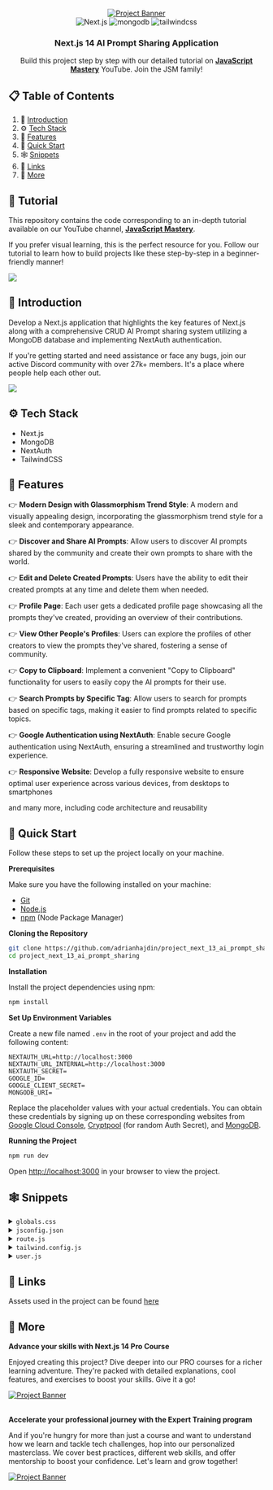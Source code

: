 <div align="center">
  <br />
    <a href="https://youtu.be/wm5gMKuwSYk?feature=shared" target="_blank">
      <img src="https://github.com/adrianhajdin/project_next_14_ai_prompt_sharing/assets/151519281/40a6e6fe-7f97-45bc-8113-bb5732fdcdb7" alt="Project Banner">
    </a>
  <br />

  <div>
    <img src="https://img.shields.io/badge/-Next_JS-black?style=for-the-badge&logoColor=white&logo=nextdotjs&color=000" alt="Next.js" />
    <img src="https://img.shields.io/badge/-Mongodb-black?style=for-the-badge&logoColor=white&logo=mongodb&color=47A248" alt="mongodb" />
    <img src="https://img.shields.io/badge/-Tailwind_CSS-black?style=for-the-badge&logoColor=white&logo=tailwindcss&color=06B6D4" alt="tailwindcss" />
  </div>

  <h3 align="center">Next.js 14 AI Prompt Sharing Application</h3>

   <div align="center">
     Build this project step by step with our detailed tutorial on <a href="https://www.youtube.com/@javascriptmastery/videos" target="_blank"><b>JavaScript Mastery</b></a> YouTube. Join the JSM family!
    </div>
</div>

## 📋 <a name="table">Table of Contents</a>

1. 🤖 [Introduction](#introduction)
2. ⚙️ [Tech Stack](#tech-stack)
3. 🔋 [Features](#features)
4. 🤸 [Quick Start](#quick-start)
5. 🕸️ [Snippets](#snippets)
6. 🔗 [Links](#links)
7. 🚀 [More](#more)

## 🚨 Tutorial

This repository contains the code corresponding to an in-depth tutorial available on our YouTube channel, <a href="https://www.youtube.com/@javascriptmastery/videos" target="_blank"><b>JavaScript Mastery</b></a>. 

If you prefer visual learning, this is the perfect resource for you. Follow our tutorial to learn how to build projects like these step-by-step in a beginner-friendly manner!

<a href="https://youtu.be/wm5gMKuwSYk?feature=shared" target="_blank"><img src="https://github.com/sujatagunale/EasyRead/assets/151519281/1736fca5-a031-4854-8c09-bc110e3bc16d" /></a>

## <a name="introduction">🤖 Introduction</a>

Develop a Next.js application that highlights the key features of Next.js along with a comprehensive CRUD AI Prompt sharing system utilizing a MongoDB database and implementing NextAuth authentication.

If you're getting started and need assistance or face any bugs, join our active Discord community with over 27k+ members. It's a place where people help each other out.

<a href="https://discord.com/invite/n6EdbFJ" target="_blank"><img src="https://github.com/sujatagunale/EasyRead/assets/151519281/618f4872-1e10-42da-8213-1d69e486d02e" /></a>

## <a name="tech-stack">⚙️ Tech Stack</a>

- Next.js
- MongoDB
- NextAuth
- TailwindCSS

## <a name="features">🔋 Features</a>

👉 **Modern Design with Glassmorphism Trend Style**: A modern and visually appealing design, incorporating the glassmorphism trend style for a sleek and contemporary appearance.

👉 **Discover and Share AI Prompts**: Allow users to discover AI prompts shared by the community and create their own prompts to share with the world.

👉 **Edit and Delete Created Prompts**: Users have the ability to edit their created prompts at any time and delete them when needed.

👉 **Profile Page**: Each user gets a dedicated profile page showcasing all the prompts they've created, providing an overview of their contributions.

👉 **View Other People's Profiles**: Users can explore the profiles of other creators to view the prompts they've shared, fostering a sense of community.

👉 **Copy to Clipboard**: Implement a convenient "Copy to Clipboard" functionality for users to easily copy the AI prompts for their use.

👉 **Search Prompts by Specific Tag**: Allow users to search for prompts based on specific tags, making it easier to find prompts related to specific topics.

👉 **Google Authentication using NextAuth**: Enable secure Google authentication using NextAuth, ensuring a streamlined and trustworthy login experience.

👉 **Responsive Website**: Develop a fully responsive website to ensure optimal user experience across various devices, from desktops to smartphones

and many more, including code architecture and reusability 

## <a name="quick-start">🤸 Quick Start</a>

Follow these steps to set up the project locally on your machine.

**Prerequisites**

Make sure you have the following installed on your machine:

- [Git](https://git-scm.com/)
- [Node.js](https://nodejs.org/en)
- [npm](https://www.npmjs.com/) (Node Package Manager)

**Cloning the Repository**

```bash
git clone https://github.com/adrianhajdin/project_next_13_ai_prompt_sharing.git
cd project_next_13_ai_prompt_sharing
```

**Installation**

Install the project dependencies using npm:

```bash
npm install
```

**Set Up Environment Variables**

Create a new file named `.env` in the root of your project and add the following content:

```env
NEXTAUTH_URL=http://localhost:3000
NEXTAUTH_URL_INTERNAL=http://localhost:3000
NEXTAUTH_SECRET=
GOOGLE_ID=
GOOGLE_CLIENT_SECRET=
MONGODB_URI=
```

Replace the placeholder values with your actual credentials. You can obtain these credentials by signing up on these corresponding websites from [Google Cloud Console](https://console.cloud.google.com/welcome?rapt=AEjHL4MBaLLneW6OfAHf_zgms1eWZFw1wdy0_KIC4uh1nEqh2m4ojOvrXNlzJ4h7CZTkpiWgcsoHbUvS-FMdCP7WIkaVlPAeU7cnVR6Y0wJHeLMOtU6KAzA&project=promptopia-385410), [Cryptpool](https://www.cryptool.org/en/cto/openssl) (for random Auth Secret), and [MongoDB](https://www.mongodb.com/). 

**Running the Project**

```bash
npm run dev
```

Open [http://localhost:3000](http://localhost:3000) in your browser to view the project.

## <a name="snippets">🕸️ Snippets</a>

<details>
<summary><code>globals.css</code></summary>

```css
@import url("https://fonts.googleapis.com/css2?family=Inter:wght@100;200;300;400;500;600;700;800;900&display=swap");

@tailwind base;
@tailwind components;
@tailwind utilities;

/* 
  Note: The styles for this gradient grid background is heavily inspired by the creator of this amazing site (https://dub.sh) – all credits go to them! 
*/

.main {
  width: 100vw;
  min-height: 100vh;
  position: fixed;
  display: flex;
  justify-content: center;
  padding: 120px 24px 160px 24px;
  pointer-events: none;
}

.main:before {
  background: radial-gradient(circle, rgba(2, 0, 36, 0) 0, #fafafa 100%);
  position: absolute;
  content: "";
  z-index: 2;
  width: 100%;
  height: 100%;
  top: 0;
}

.main:after {
  content: "";
  background-image: url("/assets/images/grid.svg");
  z-index: 1;
  position: absolute;
  width: 100%;
  height: 100%;
  top: 0;
  opacity: 0.4;
  filter: invert(1);
}

.gradient {
  height: fit-content;
  z-index: 3;
  width: 100%;
  max-width: 640px;
  background-image: radial-gradient(
      at 27% 37%,
      hsla(215, 98%, 61%, 1) 0px,
      transparent 0%
    ),
    radial-gradient(at 97% 21%, hsla(125, 98%, 72%, 1) 0px, transparent 50%),
    radial-gradient(at 52% 99%, hsla(354, 98%, 61%, 1) 0px, transparent 50%),
    radial-gradient(at 10% 29%, hsla(256, 96%, 67%, 1) 0px, transparent 50%),
    radial-gradient(at 97% 96%, hsla(38, 60%, 74%, 1) 0px, transparent 50%),
    radial-gradient(at 33% 50%, hsla(222, 67%, 73%, 1) 0px, transparent 50%),
    radial-gradient(at 79% 53%, hsla(343, 68%, 79%, 1) 0px, transparent 50%);
  position: absolute;
  content: "";
  width: 100%;
  height: 100%;
  filter: blur(100px) saturate(150%);
  top: 80px;
  opacity: 0.15;
}

@media screen and (max-width: 640px) {
  .main {
    padding: 0;
  }
}

/* Tailwind Styles */

.app {
  @apply relative z-10 flex justify-center items-center flex-col max-w-7xl mx-auto sm:px-16 px-6;
}

.black_btn {
  @apply rounded-full border border-black bg-black py-1.5 px-5 text-white transition-all hover:bg-white hover:text-black text-center text-sm font-inter flex items-center justify-center;
}

.outline_btn {
  @apply rounded-full border border-black bg-transparent py-1.5 px-5 text-black transition-all hover:bg-black hover:text-white text-center text-sm font-inter flex items-center justify-center;
}

.head_text {
  @apply mt-5 text-5xl font-extrabold leading-[1.15] text-black sm:text-6xl;
}

.orange_gradient {
  @apply bg-gradient-to-r from-amber-500 via-orange-600 to-yellow-500 bg-clip-text text-transparent;
}

.green_gradient {
  @apply bg-gradient-to-r from-green-400 to-green-500 bg-clip-text text-transparent;
}

.blue_gradient {
  @apply bg-gradient-to-r from-blue-600 to-cyan-600 bg-clip-text text-transparent;
}

.desc {
  @apply mt-5 text-lg text-gray-600 sm:text-xl max-w-2xl;
}

.search_input {
  @apply block w-full rounded-md border border-gray-200 bg-white py-2.5 font-satoshi pl-5 pr-12 text-sm shadow-lg font-medium focus:border-black focus:outline-none focus:ring-0;
}

.copy_btn {
  @apply w-7 h-7 rounded-full bg-white/10 shadow-[inset_10px_-50px_94px_0_rgb(199,199,199,0.2)] backdrop-blur flex justify-center items-center cursor-pointer;
}

.glassmorphism {
  @apply rounded-xl border border-gray-200 bg-white/20 shadow-[inset_10px_-50px_94px_0_rgb(199,199,199,0.2)] backdrop-blur p-5;
}

.prompt_layout {
  @apply space-y-6 py-8 sm:columns-2 sm:gap-6 xl:columns-3;
}

/* Feed Component */
.feed {
  @apply mt-16 mx-auto w-full max-w-xl flex justify-center items-center flex-col gap-2;
}

/* Form Component */
.form_textarea {
  @apply w-full flex rounded-lg h-[200px] mt-2 p-3 text-sm text-gray-500 outline-0;
}

.form_input {
  @apply w-full flex rounded-lg mt-2 p-3 text-sm text-gray-500 outline-0;
}

/* Nav Component */
.logo_text {
  @apply max-sm:hidden font-satoshi font-semibold text-lg text-black tracking-wide;
}

.dropdown {
  @apply absolute right-0 top-full mt-3 w-full p-5 rounded-lg bg-white min-w-[210px] flex flex-col gap-2 justify-end items-end;
}

.dropdown_link {
  @apply text-sm font-inter text-gray-700 hover:text-gray-500 font-medium;
}

/* PromptCard Component */
.prompt_card {
  @apply flex-1 break-inside-avoid rounded-lg border border-gray-300 bg-white/20 bg-clip-padding p-6 pb-4 backdrop-blur-lg backdrop-filter md:w-[360px] w-full h-fit;
}

.flex-center {
  @apply flex justify-center items-center;
}

.flex-start {
  @apply flex justify-start items-start;
}

.flex-end {
  @apply flex justify-end items-center;
}

.flex-between {
  @apply flex justify-between items-center;
}
```

</details>

<details>
<summary><code>jsconfig.json</code></summary>

```json
{
  "compilerOptions": {
    "paths": {
      "@*": ["./*"]
    }
  }
}
```

</details>

<details>
<summary><code>route.js</code></summary>

```javascript
import Prompt from "@models/prompt";
import { connectToDB } from "@utils/database";

export const GET = async (request, { params }) => {
    try {
        await connectToDB()

        const prompt = await Prompt.findById(params.id).populate("creator")
        if (!prompt) return new Response("Prompt Not Found", { status: 404 });

        return new Response(JSON.stringify(prompt), { status: 200 })

    } catch (error) {
        return new Response("Internal Server Error", { status: 500 });
    }
}

export const PATCH = async (request, { params }) => {
    const { prompt, tag } = await request.json();

    try {
        await connectToDB();

        // Find the existing prompt by ID
        const existingPrompt = await Prompt.findById(params.id);

        if (!existingPrompt) {
            return new Response("Prompt not found", { status: 404 });
        }

        // Update the prompt with new data
        existingPrompt.prompt = prompt;
        existingPrompt.tag = tag;

        await existingPrompt.save();

        return new Response("Successfully updated the Prompts", { status: 200 });
    } catch (error) {
        return new Response("Error Updating Prompt", { status: 500 });
    }
};

export const DELETE = async (request, { params }) => {
    try {
        await connectToDB();

        // Find the prompt by ID and remove it
        await Prompt.findByIdAndRemove(params.id);

        return new Response("Prompt deleted successfully", { status: 200 });
    } catch (error) {
        return new Response("Error deleting prompt", { status: 500 });
    }
};
```

</details>

<details>
<summary><code>tailwind.config.js</code></summary>

```javascript
/** @type {import('tailwindcss').Config} */
module.exports = {
  content: [
    './pages/**/*.{js,ts,jsx,tsx,mdx}',
    './components/**/*.{js,ts,jsx,tsx,mdx}',
    './app/**/*.{js,ts,jsx,tsx,mdx}',
  ],
  theme: {
    extend: {
      fontFamily: {
        satoshi: ['Satoshi', 'sans-serif'],
        inter: ['Inter', 'sans-serif'],
      },
      colors: {
        'primary-orange': '#FF5722',
      }
    },
  },
  plugins: [],
}
```

</details>

<details>
<summary><code>user.js</code></summary>

```javascript
username: {
    type: String,
    required: [true, 'Username is required!'],
    match: [/^(?=.{8,20}$)(?![_.])(?!.*[_.]{2})[a-zA-Z0-9._]+(?<![_.])$/, "Username invalid, it should contain 8-20 alphanumeric letters and be unique!"]
  },
```

</details>

## <a name="links">🔗 Links</a>

Assets used in the project can be found [here](https://drive.google.com/file/d/15bGW9HBImu1p3HAYalnaj2Ig_Sn-1c-f/view)

## <a name="more">🚀 More</a>

**Advance your skills with Next.js 14 Pro Course**

Enjoyed creating this project? Dive deeper into our PRO courses for a richer learning adventure. They're packed with detailed explanations, cool features, and exercises to boost your skills. Give it a go!

<a href="https://jsmastery.pro/next14" target="_blank">
<img src="https://github.com/sujatagunale/EasyRead/assets/151519281/557837ce-f612-4530-ab24-189e75133c71" alt="Project Banner">
</a>

<br />
<br />

**Accelerate your professional journey with the Expert Training program**

And if you're hungry for more than just a course and want to understand how we learn and tackle tech challenges, hop into our personalized masterclass. We cover best practices, different web skills, and offer mentorship to boost your confidence. Let's learn and grow together!

<a href="https://www.jsmastery.pro/masterclass" target="_blank">
<img src="https://github.com/sujatagunale/EasyRead/assets/151519281/fed352ad-f27b-400d-9b8f-c7fe628acb84" alt="Project Banner">
</a>

#
